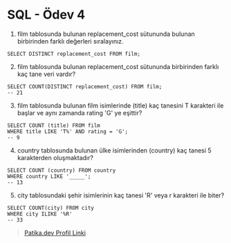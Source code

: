 # SQL - Ödev 4

1. film tablosunda bulunan replacement_cost sütununda bulunan birbirinden farklı değerleri sıralayınız.

```Postgresql
SELECT DISTINCT replacement_cost FROM film;
```

2. film tablosunda bulunan replacement_cost sütununda birbirinden farklı kaç tane veri vardır?

```Postgresql
SELECT COUNT(DISTINCT replacement_cost) FROM film;
-- 21
```

3. film tablosunda bulunan film isimlerinde (title) kaç tanesini T karakteri ile başlar ve aynı zamanda rating 'G' ye eşittir?

```Postgresql
SELECT COUNT (title) FROM film
WHERE title LIKE 'T%' AND rating = 'G';
-- 9
```

4. country tablosunda bulunan ülke isimlerinden (country) kaç tanesi 5 karakterden oluşmaktadır?

```Postgresql
SELECT COUNT (country) FROM country
WHERE country LIKE '_____';
-- 13
```

5. city tablosundaki şehir isimlerinin kaç tanesi 'R' veya r karakteri ile biter?

```Postgresql
SELECT COUNT(city) FROM city
WHERE city ILIKE '%R'
-- 33
```

> [Patika.dev Profil Linki](https://app.patika.dev/kingcrimson)
